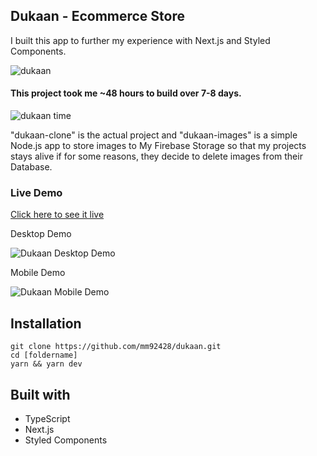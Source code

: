 ## Dukaan - Ecommerce Store

I built this app to further my experience with Next.js and Styled Components.

![dukaan](https://user-images.githubusercontent.com/36589645/100435454-f9a49180-30c3-11eb-9262-d003e1218e9a.png)


#### This project took me ~48 hours to build over 7-8 days.

![dukaan time](https://user-images.githubusercontent.com/36589645/100743225-0b5aa180-3402-11eb-8233-efb3ca700843.png)

"dukaan-clone" is the actual project and "dukaan-images" is a simple Node.js app to store images to My Firebase Storage so that my projects stays alive if for some reasons, they decide to delete images from their Database.  

### Live Demo
[Click here to see it live](https://mydukaan.vercel.app/)

Desktop Demo 

![Dukaan Desktop Demo](https://user-images.githubusercontent.com/36589645/100442085-79832980-30cd-11eb-9c03-96bdb34badf7.gif)


Mobile Demo 

![Dukaan Mobile Demo](https://user-images.githubusercontent.com/36589645/100433144-a67d0f80-30c0-11eb-9f63-43c974b81b87.gif)

## Installation
```
git clone https://github.com/mm92428/dukaan.git
cd [foldername]
yarn && yarn dev
```


## Built with 

- TypeScript
- Next.js
- Styled Components
